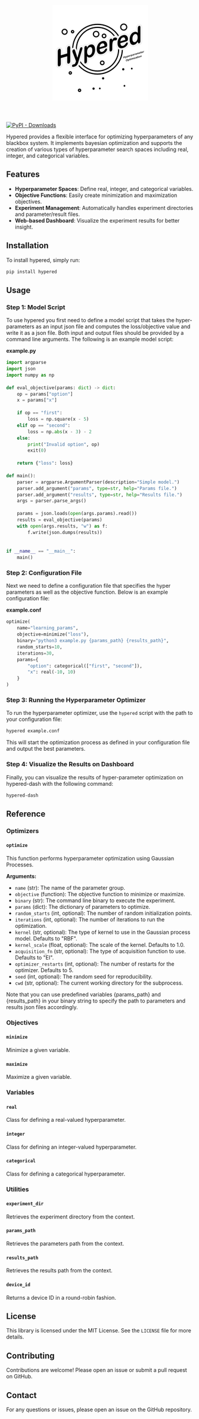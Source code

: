 <h1 align="center">
<img src="https://raw.githubusercontent.com/vahidk/hypered/main/media/hypered.png" alt="SafeConfig Library" width="256">
</h1><br>


[![PyPI - Downloads](https://img.shields.io/pypi/dm/hypered)](https://pypi.org/project/hypered/)

Hypered provides a flexible interface for optimizing hyperparameters of any blackbox system. It implements bayesian optimization and supports the creation of various types of hyperparameter search spaces including real, integer, and categorical variables.

## Features

- **Hyperparameter Spaces**: Define real, integer, and categorical variables.
- **Objective Functions**: Easily create minimization and maximization objectives.
- **Experiment Management**: Automatically handles experiment directories and parameter/result files.
- **Web-based Dashboard**: Visualize the experiment results for better insight.

## Installation

To install hypered, simply run:

```bash
pip install hypered
```

## Usage

### Step 1: Model Script

To use hypered you first need to define a model script that takes the hyper-parameters as an input json file and computes the loss/objective value and write it as a json file. Both input and output files should be provided by a command line arguments. The following is an example model script:

**example.py**
```python
import argparse
import json
import numpy as np

def eval_objective(params: dict) -> dict:
    op = params["option"]
    x = params["x"]

    if op == "first":
        loss = np.square(x - 5)
    elif op == "second":
        loss = np.abs(x - 3) - 2
    else:
        print("Invalid option", op)
        exit(0)

    return {"loss": loss}

def main():
    parser = argparse.ArgumentParser(description="Simple model.")
    parser.add_argument("params", type=str, help="Params file.")
    parser.add_argument("results", type=str, help="Results file.")
    args = parser.parse_args()

    params = json.loads(open(args.params).read())
    results = eval_objective(params)
    with open(args.results, "w") as f:
        f.write(json.dumps(results))


if __name__ == "__main__":
    main()
```

### Step 2: Configuration File

Next we need to define a configuration file that specifies the hyper parameters as well as the objective function. Below is an example configuration file:

**example.conf**
```python
optimize(
    name="learning_params",
    objective=minimize("loss"),
    binary="python3 example.py {params_path} {results_path}",
    random_starts=10,
    iterations=30,
    params={
        "option": categorical(["first", "second"]),
        "x": real(-10, 10)
    }
)
```

### Step 3: Running the Hyperparameter Optimizer

To run the hyperparameter optimizer, use the `hypered` script with the path to your configuration file:

```bash
hypered example.conf
```

This will start the optimization process as defined in your configuration file and output the best parameters.

### Step 4: Visualize the Results on Dashboard

Finally, you can visualize the results of hyper-parameter optimization on hypered-dash with the following command:

```bash
hypered-dash
```

## Reference

### Optimizers

#### `optimize`

This function performs hyperparameter optimization using Gaussian Processes.

**Arguments:**
- `name` (str): The name of the parameter group.
- `objective` (function): The objective function to minimize or maximize.
- `binary` (str): The command line binary to execute the experiment.
- `params` (dict): The dictionary of parameters to optimize.
- `random_starts` (int, optional): The number of random initialization points.
- `iterations` (int, optional): The number of iterations to run the optimization.
- `kernel` (str, optional): The type of kernel to use in the Gaussian process model. Defaults to "RBF".
- `kernel_scale` (float, optional): The scale of the kernel. Defaults to 1.0.
- `acquisition_fn` (str, optional): The type of acquisition function to use. Defaults to "EI".
- `optimizer_restarts` (int, optional): The number of restarts for the optimizer. Defaults to 5.
- `seed` (int, optional): The random seed for reproducibility.
- `cwd` (str, optional): The current working directory for the subprocess.

Note that you can use predefined variables {params_path} and {results_path} in your binary string to specify the path to parameters and results json files accordingly.

### Objectives

#### `minimize`

Minimize a given variable.

#### `maximize`

Maximize a given variable.

### Variables

#### `real`

Class for defining a real-valued hyperparameter.

#### `integer`

Class for defining an integer-valued hyperparameter.

#### `categorical`

Class for defining a categorical hyperparameter.

### Utilities

#### `experiment_dir`

Retrieves the experiment directory from the context.

#### `params_path`

Retrieves the parameters path from the context.

#### `results_path`

Retrieves the results path from the context.

#### `device_id`

Returns a device ID in a round-robin fashion.

## License

This library is licensed under the MIT License. See the `LICENSE` file for more details.

## Contributing

Contributions are welcome! Please open an issue or submit a pull request on GitHub.

## Contact

For any questions or issues, please open an issue on the GitHub repository.
